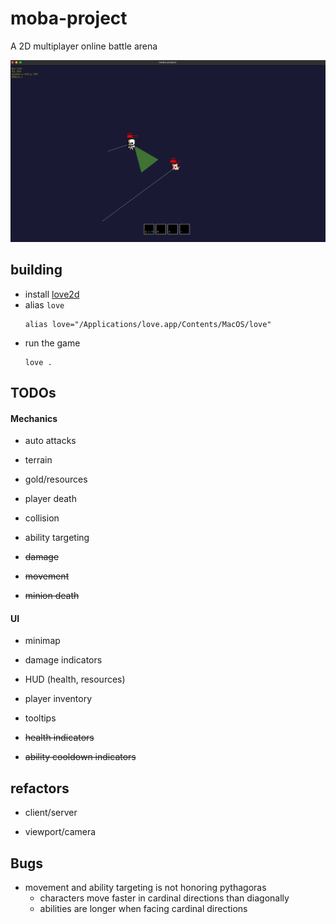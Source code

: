 # moba-project

A 2D multiplayer online battle arena

![](./screenshots/6.png)

## building
* install [love2d](https://love2d.org/#download)
* alias `love`
  ```
  alias love="/Applications/love.app/Contents/MacOS/love"
  ```
* run the game
  ```
  love .
  ```

## TODOs

#### Mechanics

* auto attacks

* terrain

* gold/resources

* player death

* collision

* ability targeting

* ~~damage~~

* ~~movement~~

* ~~minion death~~

#### UI

* minimap

* damage indicators

* HUD (health, resources)

* player inventory

* tooltips

* ~~health indicators~~

* ~~ability cooldown indicators~~

## refactors

* client/server

* viewport/camera

## Bugs

* movement and ability targeting is not honoring pythagoras
  * characters move faster in cardinal directions than diagonally
  * abilities are longer when facing cardinal directions